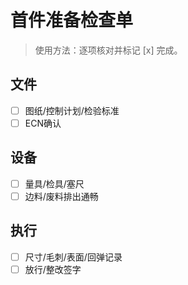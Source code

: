 # 首件准备检查单

> 使用方法：逐项核对并标记 [x] 完成。

## 文件

- [ ] 图纸/控制计划/检验标准
- [ ] ECN确认

## 设备

- [ ] 量具/检具/塞尺
- [ ] 边料/废料排出通畅

## 执行

- [ ] 尺寸/毛刺/表面/回弹记录
- [ ] 放行/整改签字
